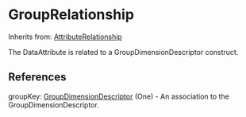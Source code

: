 
# GroupRelationship

Inherits from: [AttributeRelationship](AttributeRelationship.md)



The DataAttribute is related to a GroupDimensionDescriptor construct.



## References

groupKey: [GroupDimensionDescriptor](GroupDimensionDescriptor.md) (One) - An association to the GroupDimensionDescriptor.




